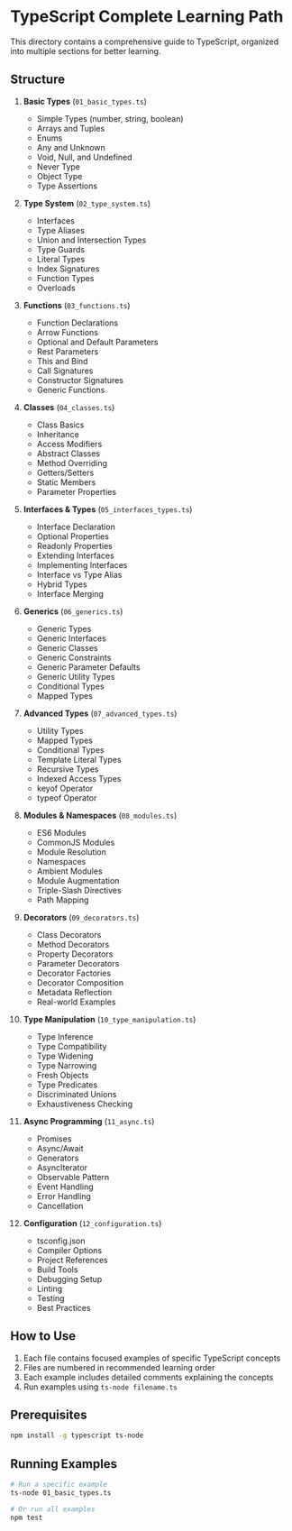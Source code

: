 # TypeScript Complete Learning Path

This directory contains a comprehensive guide to TypeScript, organized into multiple sections for better learning.

## Structure

1. **Basic Types** (`01_basic_types.ts`)
   - Simple Types (number, string, boolean)
   - Arrays and Tuples
   - Enums
   - Any and Unknown
   - Void, Null, and Undefined
   - Never Type
   - Object Type
   - Type Assertions

2. **Type System** (`02_type_system.ts`)
   - Interfaces
   - Type Aliases
   - Union and Intersection Types
   - Type Guards
   - Literal Types
   - Index Signatures
   - Function Types
   - Overloads

3. **Functions** (`03_functions.ts`)
   - Function Declarations
   - Arrow Functions
   - Optional and Default Parameters
   - Rest Parameters
   - This and Bind
   - Call Signatures
   - Constructor Signatures
   - Generic Functions

4. **Classes** (`04_classes.ts`)
   - Class Basics
   - Inheritance
   - Access Modifiers
   - Abstract Classes
   - Method Overriding
   - Getters/Setters
   - Static Members
   - Parameter Properties

5. **Interfaces & Types** (`05_interfaces_types.ts`)
   - Interface Declaration
   - Optional Properties
   - Readonly Properties
   - Extending Interfaces
   - Implementing Interfaces
   - Interface vs Type Alias
   - Hybrid Types
   - Interface Merging

6. **Generics** (`06_generics.ts`)
   - Generic Types
   - Generic Interfaces
   - Generic Classes
   - Generic Constraints
   - Generic Parameter Defaults
   - Generic Utility Types
   - Conditional Types
   - Mapped Types

7. **Advanced Types** (`07_advanced_types.ts`)
   - Utility Types
   - Mapped Types
   - Conditional Types
   - Template Literal Types
   - Recursive Types
   - Indexed Access Types
   - keyof Operator
   - typeof Operator

8. **Modules & Namespaces** (`08_modules.ts`)
   - ES6 Modules
   - CommonJS Modules
   - Module Resolution
   - Namespaces
   - Ambient Modules
   - Module Augmentation
   - Triple-Slash Directives
   - Path Mapping

9. **Decorators** (`09_decorators.ts`)
   - Class Decorators
   - Method Decorators
   - Property Decorators
   - Parameter Decorators
   - Decorator Factories
   - Decorator Composition
   - Metadata Reflection
   - Real-world Examples

10. **Type Manipulation** (`10_type_manipulation.ts`)
    - Type Inference
    - Type Compatibility
    - Type Widening
    - Type Narrowing
    - Fresh Objects
    - Type Predicates
    - Discriminated Unions
    - Exhaustiveness Checking

11. **Async Programming** (`11_async.ts`)
    - Promises
    - Async/Await
    - Generators
    - AsyncIterator
    - Observable Pattern
    - Event Handling
    - Error Handling
    - Cancellation

12. **Configuration** (`12_configuration.ts`)
    - tsconfig.json
    - Compiler Options
    - Project References
    - Build Tools
    - Debugging Setup
    - Linting
    - Testing
    - Best Practices

## How to Use

1. Each file contains focused examples of specific TypeScript concepts
2. Files are numbered in recommended learning order
3. Each example includes detailed comments explaining the concepts
4. Run examples using `ts-node filename.ts`

## Prerequisites

```bash
npm install -g typescript ts-node
```

## Running Examples

```bash
# Run a specific example
ts-node 01_basic_types.ts

# Or run all examples
npm test
``` 